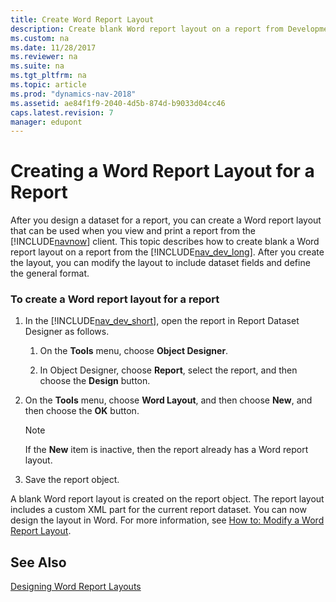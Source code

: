 ```yaml
---
title: Create Word Report Layout
description: Create blank Word report layout on a report from Development Environment and modify the layout to include dataset fields and define a general format.
ms.custom: na
ms.date: 11/28/2017
ms.reviewer: na
ms.suite: na
ms.tgt_pltfrm: na
ms.topic: article
ms.prod: "dynamics-nav-2018"
ms.assetid: ae84f1f9-2040-4d5b-874d-b9033d04cc46
caps.latest.revision: 7
manager: edupont
---
```

# Creating a Word Report Layout for a Report
After you design a dataset for a report, you can create a Word report layout that can be used when you view and print a report from the [!INCLUDE[navnow](includes/navnow_md.md)] client. This topic describes how to create blank a Word report layout on a report from the [!INCLUDE[nav_dev_long](includes/nav_dev_long_md.md)]. After you create the layout, you can modify the layout to include dataset fields and define the general format.  
  
### To create a Word report layout for a report  
  
1.  In the [!INCLUDE[nav_dev_short](includes/nav_dev_short_md.md)], open the report in Report Dataset Designer as follows.  
  
    1.  On the **Tools** menu, choose **Object Designer**.  
  
    2.  In Object Designer, choose **Report**, select the report, and then choose the **Design** button.  
  
2.  On the **Tools** menu, choose **Word Layout**, and then choose **New**, and then choose the **OK** button.  
  
    > [!NOTE]  
    >  If the **New** item is inactive, then the report already has a Word report layout.  
  
3.  Save the report object.  
  
 A blank Word report layout is created on the report object. The report layout includes a custom XML part for the current report dataset. You can now design the layout in Word. For more information, see [How to: Modify a Word Report Layout](How-to--Modify-a-Word-Report-Layout.md).  
  
## See Also  
 [Designing Word Report Layouts](Designing-Word-Report-Layouts.md)